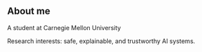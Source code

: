 ## About me
A student at Carnegie Mellon University

Research interests: safe, explainable, and trustworthy AI systems. 

